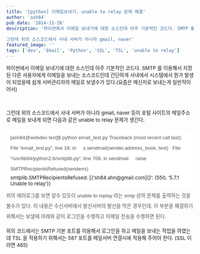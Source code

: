 ```yaml
---
title: '[python] 이메일보내기, unable to relay 문제 해결'
author: 'ash84'
pub_date: '2014-11-26'
description: '파이썬에서 이메일 보내기에 대한 소스인데 아주 기본적인 코드다. SMTP 를 이용해서 지정된 다른 사용자에게 이메일을 보내는 소스코드인데 간단하게 사내에서 시스템에서 뭔가 발생이 되었을때 쉽게 서버관리자의 메일로 보낼수가 있다.(요즘은 메신저로 보내는게 일반적이어서)
  
그런데 위의 소스코드에서 사내 서버가 아니라 gmail, naver'
featured_image: ''
tags: ['dev', 'Email', 'Python', 'SSL', 'TSL', 'unable to relay']
---
```



<span style="font-size: 10pt;">파이썬에서 이메일 보내기에 대한 소스인데 아주 기본적인 코드다. SMTP 를 이용해서 지정된 다른 사용자에게 이메일을 보내는 소스코드인데 간단하게 사내에서 시스템에서 뭔가 발생이 되었을때 쉽게 서버관리자의 메일로 보낼수가 있다.(요즘은 메신저로 보내는게 일반적이어서)</span>

<span style="font-size: 10pt;">  </span>

<span style="font-size: 10pt;">그런데 위의 소스코드에서 사내 서버가 아니라 gmail, naver 등이 포털 사이트의 메일주소로 메일을 보내게 되면 다음과 같은 unable to relay 문제가 생긴다.</span>

<div class="txc-textbox" style="border: 1px solid rgb(247, 247, 247); padding: 10px; background-color: rgb(255, 255, 255);"><span style="color: rgb(85, 85, 85); font-family: 'Nanum Gothic', sans-serif; font-size: 10pt; line-height: 28px; text-align: justify;">[ash84@webdev test]$ python email_test.py</span>  
<span style="color: rgb(85, 85, 85); font-family: 'Nanum Gothic', sans-serif; font-size: 10pt; line-height: 28px; text-align: justify;">Traceback (most recent call last):</span>  
<span style="color: rgb(85, 85, 85); font-family: 'Nanum Gothic', sans-serif; font-size: 10pt; line-height: 28px; text-align: justify;">  File “email_test.py”, line 19, in <module></span>  
<span style="color: rgb(85, 85, 85); font-family: 'Nanum Gothic', sans-serif; font-size: 10pt; line-height: 28px; text-align: justify;">    s.sendmail(sender,address_book, text)</span>  
<span style="color: rgb(85, 85, 85); font-family: 'Nanum Gothic', sans-serif; font-size: 10pt; line-height: 28px; text-align: justify;">  File “/usr/lib64/python2.6/smtplib.py”, line 709, in sendmail</span>  
<span style="color: rgb(85, 85, 85); font-family: 'Nanum Gothic', sans-serif; font-size: 10pt; line-height: 28px; text-align: justify;">    raise SMTPRecipientsRefused(senderrs)</span>  
<span style="font-size: 10pt;">smtplib.SMTPRecipientsRefused: </span>[<span style="font-size: 10pt;">{‘sh84.ahn@gmail.com</span>]()<span style="font-size: 10pt;">’: (550, ‘5.7.1 Unable to relay’)}</span>

</div><span style="color: rgb(85, 85, 85); font-family: 'Nanum Gothic', sans-serif; font-size: 10pt; line-height: 28px; text-align: justify;">위의 에러로그를 보면 알수 있듯이 unable to replay 라는 smtp 상의 문제를 출력하는 것을 볼수가 있다. 이 내용은 수신서버에서 발신서버의 발신을 막은 경우인데, 이 부분을 해결하기 위해서는 보낼때 아래와 같이 로그인을 수행하고 이메일 전송을 수행하면 된다. </span>

<span style="color: rgb(85, 85, 85); font-family: 'Nanum Gothic', sans-serif; font-size: 17px; line-height: 28px; text-align: justify;">  
</span>

<span style="color: rgb(85, 85, 85); font-family: 'Nanum Gothic', sans-serif; font-size: 10pt; line-height: 28px; text-align: justify;"><script src="https://gist.github.com/AhnSeongHyun/7a5552dbf151fbd0ea24.js"></script></span>

<span style="color: rgb(85, 85, 85); font-family: 'Nanum Gothic', sans-serif; font-size: 17px; line-height: 28px; text-align: justify;">  
</span>

<span style="color: rgb(85, 85, 85); font-family: 'Nanum Gothic', sans-serif; font-size: 17px; line-height: 28px; text-align: justify;">  
</span>

<span style="font-size: 10pt;">위의 코드에서는 SMTP 기본 포트를 이용해서 로그인을 하고 메일을 보내는 작업을 하였는데 TSL 을 적용하기 위해서는 587 포트를 메일서버 연결시에 적용해 주어야 한다. (SSL 이라면 465) </span>

<span style="font-size: 10pt;">  </span>

<span style="font-size: 10pt;"><script src="https://gist.github.com/AhnSeongHyun/80489adf9c888c6a226e.js"></script></span>

<span style="color: rgb(85, 85, 85); font-family: 'Nanum Gothic', sans-serif; font-size: 17px; line-height: 28px; text-align: justify;">  
</span>



